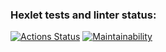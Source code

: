 ### Hexlet tests and linter status:
[![Actions Status](https://github.com/Cainit0/frontend-project-44/actions/workflows/hexlet-check.yml/badge.svg)](https://github.com/Cainit0/frontend-project-44/actions)
[![Maintainability](https://api.codeclimate.com/v1/badges/55140daaee693a8c6406/maintainability)](https://codeclimate.com/github/Cainit0/frontend-project-44/maintainability)
